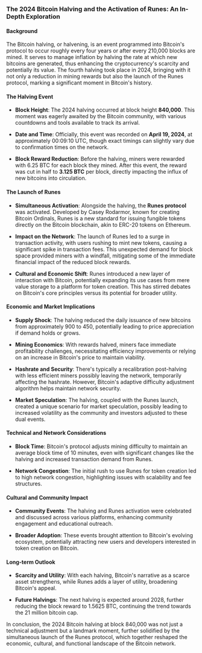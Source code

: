 ### The 2024 Bitcoin Halving and the Activation of Runes: An In-Depth Exploration

#### Background

The Bitcoin halving, or halvening, is an event programmed into Bitcoin's protocol to occur roughly every four years or after every 210,000 blocks are mined. It serves to manage inflation by halving the rate at which new bitcoins are generated, thus enhancing the cryptocurrency's scarcity and potentially its value. The fourth halving took place in 2024, bringing with it not only a reduction in mining rewards but also the launch of the Runes protocol, marking a significant moment in Bitcoin's history.

#### The Halving Event

- **Block Height**: The 2024 halving occurred at block height **840,000**. This moment was eagerly awaited by the Bitcoin community, with various countdowns and tools available to track its arrival.

- **Date and Time**: Officially, this event was recorded on **April 19, 2024**, at approximately 00:09:10 UTC, though exact timings can slightly vary due to confirmation times on the network.

- **Block Reward Reduction**: Before the halving, miners were rewarded with 6.25 BTC for each block they mined. After this event, the reward was cut in half to **3.125 BTC** per block, directly impacting the influx of new bitcoins into circulation.

#### The Launch of Runes

- **Simultaneous Activation**: Alongside the halving, the **Runes protocol** was activated. Developed by Casey Rodarmor, known for creating Bitcoin Ordinals, Runes is a new standard for issuing fungible tokens directly on the Bitcoin blockchain, akin to ERC-20 tokens on Ethereum.

- **Impact on the Network**: The launch of Runes led to a surge in transaction activity, with users rushing to mint new tokens, causing a significant spike in transaction fees. This unexpected demand for block space provided miners with a windfall, mitigating some of the immediate financial impact of the reduced block rewards.

- **Cultural and Economic Shift**: Runes introduced a new layer of interaction with Bitcoin, potentially expanding its use cases from mere value storage to a platform for token creation. This has stirred debates on Bitcoin's core principles versus its potential for broader utility.

#### Economic and Market Implications

- **Supply Shock**: The halving reduced the daily issuance of new bitcoins from approximately 900 to 450, potentially leading to price appreciation if demand holds or grows.

- **Mining Economics**: With rewards halved, miners face immediate profitability challenges, necessitating efficiency improvements or relying on an increase in Bitcoin's price to maintain viability.

- **Hashrate and Security**: There's typically a recalibration post-halving with less efficient miners possibly leaving the network, temporarily affecting the hashrate. However, Bitcoin's adaptive difficulty adjustment algorithm helps maintain network security.

- **Market Speculation**: The halving, coupled with the Runes launch, created a unique scenario for market speculation, possibly leading to increased volatility as the community and investors adjusted to these dual events.

#### Technical and Network Considerations

- **Block Time**: Bitcoin's protocol adjusts mining difficulty to maintain an average block time of 10 minutes, even with significant changes like the halving and increased transaction demand from Runes.

- **Network Congestion**: The initial rush to use Runes for token creation led to high network congestion, highlighting issues with scalability and fee structures.

#### Cultural and Community Impact

- **Community Events**: The halving and Runes activation were celebrated and discussed across various platforms, enhancing community engagement and educational outreach.

- **Broader Adoption**: These events brought attention to Bitcoin's evolving ecosystem, potentially attracting new users and developers interested in token creation on Bitcoin.

#### Long-term Outlook

- **Scarcity and Utility**: With each halving, Bitcoin's narrative as a scarce asset strengthens, while Runes adds a layer of utility, broadening Bitcoin's appeal.

- **Future Halvings**: The next halving is expected around 2028, further reducing the block reward to 1.5625 BTC, continuing the trend towards the 21 million bitcoin cap.

In conclusion, the 2024 Bitcoin halving at block 840,000 was not just a technical adjustment but a landmark moment, further solidified by the simultaneous launch of the Runes protocol, which together reshaped the economic, cultural, and functional landscape of the Bitcoin network.